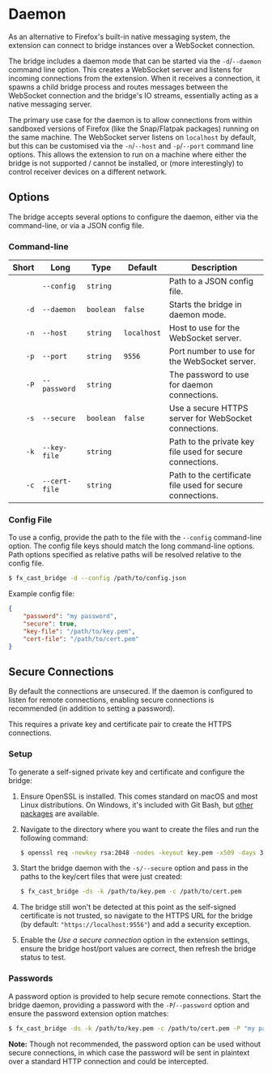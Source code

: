 # Daemon

As an alternative to Firefox's built-in native messaging system, the extension can connect to bridge instances over a WebSocket connection.

The bridge includes a daemon mode that can be started via the `-d`/`--daemon` command line option. This creates a WebSocket server and listens for incoming connections from the extension. When it receives a connection, it spawns a child bridge process and routes messages between the WebSocket connection and the bridge's IO streams, essentially acting as a native messaging server.

The primary use case for the daemon is to allow connections from within sandboxed versions of Firefox (like the Snap/Flatpak packages) running on the same machine. The WebSocket server listens on `localhost` by default, but this can be customised via the `-n`/`--host` and `-p`/`--port` command line options. This allows the extension to run on a machine where either the bridge is not supported / cannot be installed, or (more interestingly) to control receiver devices on a different network.

## Options

The bridge accepts several options to configure the daemon, either via the command-line, or via a JSON config file.

### Command-line

| Short | Long          | Type      | Default     | Description                                               |
| ----: | ------------- | --------- | ----------- | --------------------------------------------------------- |
|       | `--config`    | `string`  |             | Path to a JSON config file.                               |
|  `-d` | `--daemon`    | `boolean` | `false`     | Starts the bridge in daemon mode.                         |
|  `-n` | `--host`      | `string`  | `localhost` | Host to use for the WebSocket server.                     |
|  `-p` | `--port`      | `string`  | `9556`      | Port number to use for the WebSocket server.              |
|  `-P` | `--password`  | `string`  |             | The password to use for daemon connections.               |
|  `-s` | `--secure`    | `boolean` | `false`     | Use a secure HTTPS server for WebSocket connections.      |
|  `-k` | `--key-file`  | `string`  |             | Path to the private key file used for secure connections. |
|  `-c` | `--cert-file` | `string`  |             | Path to the certificate file used for secure connections. |

### Config File

To use a config, provide the path to the file with the `--config` command-line option. The config file keys should match the long command-line options. Path options specified as relative paths will be resolved relative to the config file.

```sh
$ fx_cast_bridge -d --config /path/to/config.json
```

Example config file:

```json
{
    "password": "my password",
    "secure": true,
    "key-file": "/path/to/key.pem",
    "cert-file": "/path/to/cert.pem"
}
```

## Secure Connections

By default the connections are unsecured. If the daemon is configured to listen for remote connections, enabling secure connections is recommended (in addition to setting a password).

This requires a private key and certificate pair to create the HTTPS connections.

### Setup

To generate a self-signed private key and certificate and configure the bridge:

1. Ensure OpenSSL is installed. This comes standard on macOS and most Linux distributions. On Windows, it's included with Git Bash, but [other packages](https://wiki.openssl.org/index.php/Binaries) are available.

2. Navigate to the directory where you want to create the files and run the following command:
    ```sh
    $ openssl req -newkey rsa:2048 -nodes -keyout key.pem -x509 -days 365 -out cert.pem
    ```
3. Start the bridge daemon with the `-s/--secure` option and pass in the paths to the key/cert files that were just created:
    ```sh
    $ fx_cast_bridge -ds -k /path/to/key.pem -c /path/to/cert.pem
    ```
4. The bridge still won't be detected at this point as the self-signed certificate is not trusted, so navigate to the HTTPS URL for the bridge (by default: `"https://localhost:9556"`) and add a security exception.
5. Enable the _Use a secure connection_ option in the extension settings, ensure the bridge host/port values are correct, then refresh the bridge status to test.

### Passwords

A password option is provided to help secure remote connections. Start the bridge daemon, providing a password with the `-P`/`--password` option and ensure the password extension option matches:

```sh
$ fx_cast_bridge -ds -k /path/to/key.pem -c /path/to/cert.pem -P "my password"
```

**Note:** Though not recommended, the password option can be used without secure connections, in which case the password will be sent in plaintext over a standard HTTP connection and could be intercepted.
